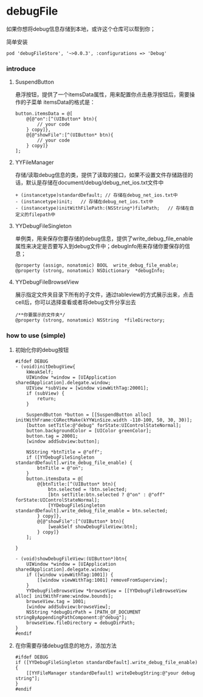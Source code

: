 # debugFile

如果你想将debug信息存储到本地，或许这个仓库可以帮到你；

简单安装
``` podfile
pod 'debugFileStore', '~>0.0.3', :configurations => 'Debug'
```

### introduce

1. SuspendButton

    悬浮按钮，提供了一个itemsData属性，用来配置你点击悬浮按钮后，需要操作的子菜单
    itemsData的格式是：

    ``` objc
    button.itemsData = @[
        @{@"on":[^(UIButton* btn){
            // your code
        } copy]},
        @{@"showFile":[^(UIButton* btn){
            // your code 
        } copy]}
    ];
    ```
2. YYFileManager

    存储/读取debug信息的类，提供了读取的接口，如果不设置文件存储路径的话，默认是存储在document/debug/debug_net_ios.txt文件中

    ``` objc
    + (instancetype)standardDefault; // 存储在debug_net_ios.txt中
    - (instancetype)init;   // 存储在debug_net_ios.txt中
    - (instancetype)initWithFilePath:(NSString*)filePath;   // 存储在自定义的filepath中
    ```

3. YYDebugFileSingleton

    单例类，用来保存你要存储的debug信息，提供了write_debug_file_enable属性来决定是否要写入到debug文件中；debugInfo用来存储你要保存的信息；

    ``` objc
    @property (assign, nonatomic) BOOL  write_debug_file_enable;
    @property (strong, nonatomic) NSDictionary  *debugInfo;
    ```
4. YYDebugFileBrowseView

    展示指定文件夹目录下所有的子文件，通过tableview的方式展示出来，点击cell后，你可以选择查看或者将debug文件分享出去

    ``` objc
    /**你要展示的文件夹*/
    @property (strong, nonatomic) NSString  *fileDirectory;
    ```
### how to use (simple)

1. 初始化你的debug按钮
    ``` objc
    #ifdef DEBUG
    - (void)initDebugView{
        kWeakSelf;
        UIWindow *window = [UIApplication sharedApplication].delegate.window;
        UIView *subView = [window viewWithTag:20001];
        if (subView) {
            return;
        }

        SuspendButton *button = [[SuspendButton alloc] initWithFrame:CGRectMake(kYYWinSize.width -110-100, 50, 30, 30)];
        [button setTitle:@"debug" forState:UIControlStateNormal];
        button.backgroundColor = [UIColor greenColor];
        button.tag = 20001;
        [window addSubview:button];
        
        NSString *btnTitle = @"off";
        if ([YYDebugFileSingleton standardDefault].write_debug_file_enable) {
            btnTitle = @"on";
        }
        button.itemsData = @[
            @{btnTitle:[^(UIButton* btn){
                btn.selected = !btn.selected;
                [btn setTitle:btn.selected ? @"on" : @"off" forState:UIControlStateNormal];
                [YYDebugFileSingleton standardDefault].write_debug_file_enable = btn.selected;
            } copy]},
            @{@"showFile":[^(UIButton* btn){
                [weakSelf showDebugFileView:btn];
            } copy]}
        ];
        
    }

    - (void)showDebugFileView:(UIButton*)btn{
        UIWindow *window = [UIApplication sharedApplication].delegate.window;
        if ([window viewWithTag:1001]) {
            [[window viewWithTag:1001] removeFromSuperview];
        }
        YYDebugFileBrowseView *browseView = [[YYDebugFileBrowseView alloc] initWithFrame:window.bounds];
        browseView.tag = 1001;
        [window addSubview:browseView];
        NSString *debugDirPath = [PATH_OF_DOCUMENT stringByAppendingPathComponent:@"debug"];
        browseView.fileDirectory = debugDirPath;
    }
    #endif
    ```

2. 在你需要存储debug信息的地方，添加方法

    ``` objc
    #ifdef DEBUG
    if ([YYDebugFileSingleton standardDefault].write_debug_file_enable) {
        [[YYFileManager standardDefault] writeDebugString:@"your debug string"];
    }
    #endif
    ```

